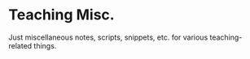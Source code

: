 # Teaching Misc.

Just miscellaneous notes, scripts, snippets, etc. for various teaching-related things.

